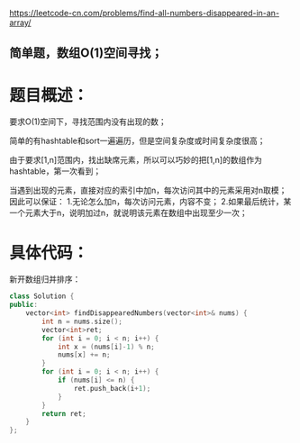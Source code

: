 <https://leetcode-cn.com/problems/find-all-numbers-disappeared-in-an-array/>

## 简单题，数组O(1)空间寻找；

# 题目概述：
要求O(1)空间下，寻找范围内没有出现的数；

简单的有hashtable和sort一遍遍历，但是空间复杂度或时间复杂度很高；

由于要求[1,n]范围内，找出缺席元素，所以可以巧妙的把[1,n]的数组作为hashtable，第一次看到；

当遇到出现的元素，直接对应的索引中加n，每次访问其中的元素采用对n取模；
因此可以保证：
1.无论怎么加n，每次访问元素，内容不变；
2.如果最后统计，某一个元素大于n，说明加过n，就说明该元素在数组中出现至少一次；

# 具体代码：
新开数组归并排序：
```C++
class Solution {
public:
    vector<int> findDisappearedNumbers(vector<int>& nums) {
        int n = nums.size();
        vector<int>ret;
        for (int i = 0; i < n; i++) {
            int x = (nums[i]-1) % n;
            nums[x] += n;
        }
        for (int i = 0; i < n; i++) {
            if (nums[i] <= n) {
                ret.push_back(i+1);
            }
        }
        return ret;
    }
};
```

